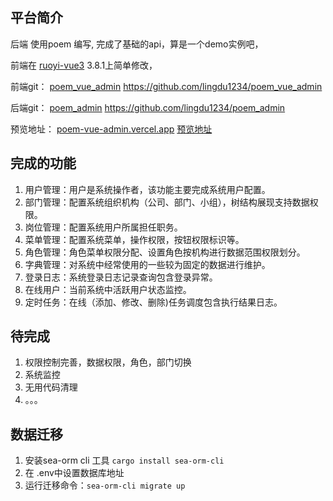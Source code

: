 
## 平台简介

后端 使用poem 编写, 完成了基础的api，算是一个demo实例吧，

前端在  [ruoyi-vue3](https://github.com/yangzongzhuan/RuoYi-Vue3) 3.8.1上简单修改，

前端git：  [poem_vue_admin](https://github.com/lingdu1234/poem_vue_admin)   <https://github.com/lingdu1234/poem_vue_admin>

后端git：  [poem_admin](https://github.com/lingdu1234/poem_admin)   <https://github.com/lingdu1234/poem_admin>

预览地址： 
  [poem-vue-admin.vercel.app](https://poem-vue-admin.vercel.app/)
  [预览地址](https://poem.iu314.top/)

## 完成的功能

1. 用户管理：用户是系统操作者，该功能主要完成系统用户配置。
2. 部门管理：配置系统组织机构（公司、部门、小组），树结构展现支持数据权限。
3. 岗位管理：配置系统用户所属担任职务。
4. 菜单管理：配置系统菜单，操作权限，按钮权限标识等。
5. 角色管理：角色菜单权限分配、设置角色按机构进行数据范围权限划分。
6. 字典管理：对系统中经常使用的一些较为固定的数据进行维护。
7. 登录日志：系统登录日志记录查询包含登录异常。
8. 在线用户：当前系统中活跃用户状态监控。
9. 定时任务：在线（添加、修改、删除)任务调度包含执行结果日志。

## 待完成

1. 权限控制完善，数据权限，角色，部门切换
2. 系统监控
3. 无用代码清理
4. 。。。

## 数据迁移
1. 安装sea-orm cli 工具 `cargo install sea-orm-cli`
2. 在 .env中设置数据库地址
3. 运行迁移命令：`sea-orm-cli migrate up`
